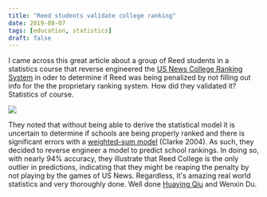 ```yaml
---
title: "Reed students validate college ranking"
date: 2019-08-07
tags: [education, statistics]
draft: false
---
```


I came across this great article about a group of Reed students in a statistics course that reverse engineered the [US News College Ranking System](https://www.usnews.com/best-colleges) in oder to determine if Reed was being penalized by not filling out info for the the proprietary ranking system. How did they validated it? Statistics of course. 

![](/images/blog_images/Reed_college_ranking_heatmap.png)

They noted that without being able to derive the statistical model it is uncertain to determine if schools are being properly ranked and there is significant errors with a [weighted-sum model](https://en.wikipedia.org/wiki/Weighted_sum_model) (Clarke 2004). As such, they decided to reverse engineer a model to predict school rankings. In doing so, with nearly 94% accuracy, they illustrate that Reed College is the only outlier in predictions, indicating that they might be reaping the penalty by not playing by the games of US News. Regardless, it's amazing real world statistics and very thoroughly done. Well done [Huaying Qiu](https://github.com/huayingq1996) and Wenxin Du.
